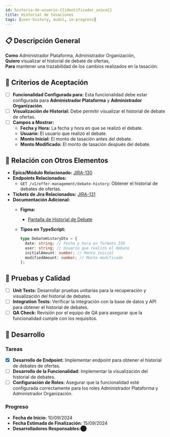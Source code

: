 ```yaml
---
id: historia-de-usuario-{{identificador_unico}}
title: Historial de tasaciones
tags: [user-history, audit, in-progress]
---
```


## 📋 Descripción General

**Como** Administrador Plataforma, Administrador Organización,  
**Quiero** visualizar el historial de debate de ofertas,  
**Para** mantener una trazabilidad de los cambios realizados en la tasación.

## 🎯 Criterios de Aceptación

- [ ] **Funcionalidad Configurada para:** Esta funcionalidad debe estar configurada para **Administrador Plataforma** y **Administrador Organización**.
- [ ] **Visualización de Historial:** Debe permitir visualizar el historial de debate de ofertas.
- [ ] **Campos a Mostrar:**
  - **Fecha y Hora:** La fecha y hora en que se realizó el debate.
  - **Usuario:** El usuario que realizó el debate.
  - **Monto Inicial:** El monto de tasación antes del debate.
  - **Monto Modificado:** El monto de tasación después del debate.

## 🔗 Relación con Otros Elementos

- **Épica/Módulo Relacionado:** [JIRA-130](https://novaly-team.atlassian.net/browse/JIRA-130)
- **Endpoints Relacionados:**
  - `GET /v1/offer-management/debate-history`: Obtener el historial de debates de ofertas.
- **Tickets de Jira Relacionados:** [JIRA-131](https://novaly-team.atlassian.net/browse/JIRA-131)
- **Documentación Adicional:**
  - **Figma:**
    - [Pantalla de Historial de Debate](https://www.figma.com/design/7h5bUXzvQMQYmOc7jNNm4b/Subastas-UI?node-id=1729-59020&t=1gF1Kx63LP3LUSWz-4)
  - **Tipos en TypeScript:**

    ```ts
    type DebateHistoryDto = {
      date: string; // Fecha y hora en formato ISO
      user: string; // Usuario que realizó el debate
      initialAmount: number; // Monto inicial
      modifiedAmount: number; // Monto modificado
    };
    ```

## 🧪 Pruebas y Calidad

- [ ] **Unit Tests:** Desarrollar pruebas unitarias para la recuperación y visualización del historial de debates.
- [ ] **Integration Tests:** Verificar la integración con la base de datos y API para obtener el historial de debates.
- [ ] **QA Check:** Revisión por el equipo de QA para asegurar que la funcionalidad cumple con los requisitos.

## 🚀 Desarrollo

### Tareas

- [x] **Desarrollo de Endpoint:** Implementar endpoint para obtener el historial de debates de ofertas.
- [ ] **Desarrollo de la Funcionalidad:** Implementar la visualización del historial de debates.
- [ ] **Configuración de Roles:** Asegurar que la funcionalidad esté configurada correctamente para los roles Administrador Plataforma y Administrador Organización.

### Progreso

- **Fecha de Inicio:** 10/09/2024
- **Fecha Estimada de Finalización:** 15/09/2024
- **Desarrolladores Responsables:**​⬤
